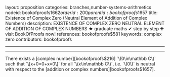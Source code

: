 layout: proposition
categories: branches,number-systems-arithmetics
nodeid: bookofproofs$1662
orderid: 200
parentid: bookofproofs$1657
title: Existence of Complex Zero (Neutral Element of Addition of Complex Numbers)
description: EXISTENCE OF COMPLEX ZERO NEUTRAL ELEMENT OF ADDITION OF COMPLEX NUMBERS ★ graduate maths ✔ step by step ✚ visit BookOfProofs now!
references: bookofproofs$581
keywords: complex zero
contributors: bookofproofs

---


---

There exists a [complex number][bookofproofs$216] `\(0\in\mathbb C\)` such that `\[x+0=0+x=0\]` for all `\(x\in\mathbb C\)`, i.e. `\(0\)` is neutral with respect to the [addition or complex numbers][bookofproofs$1657].